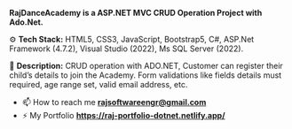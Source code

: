 
**RajDanceAcademy is a ASP.NET MVC CRUD Operation Project with Ado.Net.** 

⚙️ **Tech Stack:**
HTML5, CSS3, JavaScript, Bootstrap5, C#, ASP.Net Framework (4.7.2), 
Visual Studio (2022), Ms SQL Server (2022).

📝 **Description:** CRUD operation with ADO.NET, Customer can register their child’s details to join the Academy. Form validations like fields details must required, age range set, valid email address, etc.

- 📫 How to reach me **rajsoftwareengr@gmail.com**
- ⚡ My Portfolio **https://raj-portfolio-dotnet.netlify.app/**
